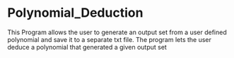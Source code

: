 # Polynomial_Deduction
This Program allows the user to generate an output set from a user defined polynomial and save it to a separate txt file. The program lets the user deduce a polynomial that generated a given output set
